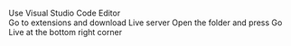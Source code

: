 Use Visual Studio Code Editor <br>
Go to extensions and download Live server 
Open the folder and press Go Live at the bottom right corner
